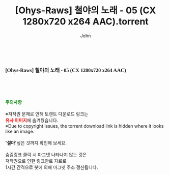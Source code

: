 ﻿---
layout: post
title:  "[Ohys-Raws] 철야의 노래 - 05 (CX 1280x720 x264 AAC).torrent"
author: John
categories: [ 애니메이션 ]
tags: [  ]
image:  
description: "[Ohys-Raws] 철야의 노래 - 05 (CX 1280x720 x264 AAC) torrent 정보 공유"
toc: true
toc_sticky: true
---

<br>
<div class="view-img">
<a class="view_image" href="https://torrentmobile60.com/bbs/view_image.php?fn=%2Fdata%2Ffile%2Fani%2F3735182707_YnL43D9B_d50ef49fd287a25d469a5ff641e37511ac5bc46f.jpg" target="_blank"><img alt="" class="img-tag" content="https://torrentmobile60.com/data/file/ani/3735182707_YnL43D9B_d50ef49fd287a25d469a5ff641e37511ac5bc46f.jpg" itemprop="image" src="https://torrentmobile60.com/data/file/ani/3735182707_YnL43D9B_d50ef49fd287a25d469a5ff641e37511ac5bc46f.jpg"/></a></div><div class="view-content" itemprop="description">
<p><span style="font-family:nanumsquareround;font-size:16px;font-weight:700;white-space:nowrap;background-color:rgb(255,255,255);">[Ohys-Raws] 철야의 노래 - 05 (CX 1280x720 x264 AAC)</span> </p> </div>
    
<br><br><br>
<p data-ke-size="size16"><b><span style="color: green;">주의사항</span></b><br /><br />※저작권 문제로 인해 토렌트 다운로드 링크는<br /><b><span style="color: red;">유사 이미지</span></b>에 숨겨뒀습니다.<br />※Due to copyright issues, the torrent download link is hidden where it looks like an image.<br /><br /><b>'설마'</b>싶은 것까지 확인해 보세요.<br /><br />숨김링크 클릭 시 마그넷 나타나지 않는 것은<br />저작권으로 인한 링크만료 자료로<br />1시간 간격으로 봇에 의해 마그넷 주소 갱신됩니다.</p>
